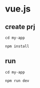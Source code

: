 
# vue.js



## create prj
```
cd my-app

npm install
```


## run
```
cd my-app

npm run dev
```



